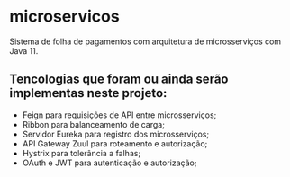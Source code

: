 # microservicos

Sistema de folha de pagamentos com arquitetura de microsserviços com Java 11.

## Tencologias que foram ou ainda serão implementas neste projeto:
- Feign para requisições de API entre microsserviços;
- Ribbon para balanceamento de carga;
- Servidor Eureka para registro dos microsserviços;
- API Gateway Zuul para roteamento e autorização;
- Hystrix para tolerância a falhas;
- OAuth e JWT para autenticação e autorização;
